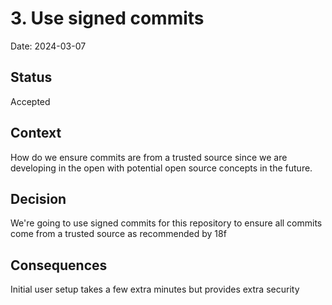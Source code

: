 # 3. Use signed commits

Date: 2024-03-07

## Status

Accepted 

## Context

How do we ensure commits are from a trusted source since we are developing in the open with potential open source concepts in the future.

## Decision

We're going to use signed commits for this repository to ensure all commits come from a trusted source as recommended by 18f

## Consequences

Initial user setup takes a few extra minutes but provides extra security

